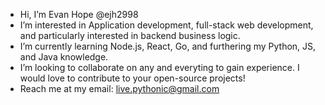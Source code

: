 -  Hi, I’m Evan Hope @ejh2998
-  I’m interested in Application development, full-stack web development, and particularly interested in backend business logic.
-  I’m currently learning Node.js, React, Go, and furthering my Python, JS, and Java knowledge.
-  I’m looking to collaborate on any and everyting to gain experience. I would love to contribute to your open-source projects!
-  Reach me at my email: live.pythonic@gmail.com

<!---
ejh2998/ejh2998 is a ✨ special ✨ repository because its `README.md` (this file) appears on your GitHub profile.
You can click the Preview link to take a look at your changes.
--->
